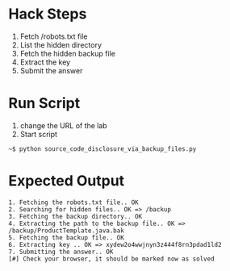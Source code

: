 # Hack Steps

1. Fetch /robots.txt file
2. List the hidden directory
3. Fetch the hidden backup file
4. Extract the key
5. Submit the answer

# Run Script

1. change the URL of the lab
2. Start script

```
~$ python source_code_disclosure_via_backup_files.py
```

# Expected Output

```
1. Fetching the robots.txt file.. OK
2. Searching for hidden files.. OK => /backup
3. Fetching the backup directory.. OK
4. Extracting the path to the backup file.. OK => /backup/ProductTemplate.java.bak
5. Fetching the backup file.. OK
6. Extracting key .. OK => xydew2o4wwjnyn3z444f8rn3pdad1ld2
7. Submitting the answer.. OK
[#] Check your browser, it should be marked now as solved
```
